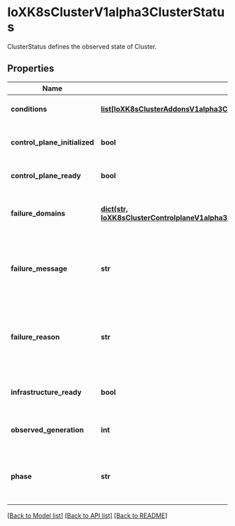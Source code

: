 # IoXK8sClusterV1alpha3ClusterStatus

ClusterStatus defines the observed state of Cluster.
## Properties
Name | Type | Description | Notes
------------ | ------------- | ------------- | -------------
**conditions** | [**list[IoXK8sClusterAddonsV1alpha3ClusterResourceSetStatusConditions]**](IoXK8sClusterAddonsV1alpha3ClusterResourceSetStatusConditions.md) | Conditions defines current service state of the cluster. | [optional] 
**control_plane_initialized** | **bool** | ControlPlaneInitialized defines if the control plane has been initialized. | [optional] 
**control_plane_ready** | **bool** | ControlPlaneReady defines if the control plane is ready. | [optional] 
**failure_domains** | [**dict(str, IoXK8sClusterControlplaneV1alpha3AWSManagedControlPlaneStatusFailureDomains)**](IoXK8sClusterControlplaneV1alpha3AWSManagedControlPlaneStatusFailureDomains.md) | FailureDomains is a slice of failure domain objects synced from the infrastructure provider. | [optional] 
**failure_message** | **str** | FailureMessage indicates that there is a fatal problem reconciling the state, and will be set to a descriptive error message. | [optional] 
**failure_reason** | **str** | FailureReason indicates that there is a fatal problem reconciling the state, and will be set to a token value suitable for programmatic interpretation. | [optional] 
**infrastructure_ready** | **bool** | InfrastructureReady is the state of the infrastructure provider. | [optional] 
**observed_generation** | **int** | ObservedGeneration is the latest generation observed by the controller. | [optional] 
**phase** | **str** | Phase represents the current phase of cluster actuation. E.g. Pending, Running, Terminating, Failed etc. | [optional] 

[[Back to Model list]](../README.md#documentation-for-models) [[Back to API list]](../README.md#documentation-for-api-endpoints) [[Back to README]](../README.md)


